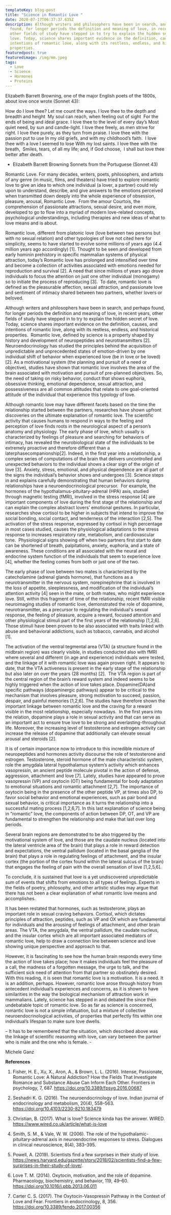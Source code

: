 ```yaml
---
templateKey: blog-post
title: "Science in Romantic Love "
date: 2020-07-17T06:37:37.635Z
description: Although writers and philosophers have been in search, and perhaps
  found, for longer periods the definition and meaning of love, in recent years,
  other fields of study have stepped in to try to explain the hidden secret of
  love. Today, science shares important evidence on the definition, causes, and
  intentions of romantic love, along with its restless, endless, and historical
  properties.
featuredpost: true
featuredimage: /img/mm.jpeg
tags:
  - Love
  - Science
  - Hormones
  - Proteins
---
```

Elizabeth Barrett Browning, one of the major English poets of the 1800s, about love once wrote (Sonnet 43):

How do I love thee? Let me count the ways.
I love thee to the depth and breadth and height 
My soul can reach, when feeling out of sight 
For the ends of being and ideal grace.
I love thee to the level of every day’s
Most quiet need, by sun and candle-light.
I love thee freely, as men strive for right.
I love thee purely, as they turn from praise.
I love thee with the passion put to use
In my old griefs, and with my childhood’s faith. 
I love thee with a love I seemed to lose
With my lost saints. I love thee with the breath, 
Smiles, tears, of all my life; and, if God choose, 
I shall but love thee better after death. 

* Elizabeth Barrett Browning
  Sonnets from the Portuguese (Sonnet 43)

Romantic Love. For many decades, writers, poets, philosophers, and artists of any genre (in music, films, and theaters) have tried to explore romantic love to give an idea to which one individual (a lover, a partner) could rely upon to understand, describe, and give answers to the emotions perceived when transmitted down deeply into the whole experience of obsession, pleasure, arousal, Romantic Love. 
From the amour Courtois, the comprehension of passionate attractions, sexual desire, and even more, developed to go to flow into a myriad of modern love-related concepts, psychological understandings, including therapies and new ideas of what to love means and is about. 

Romantic love, different from platonic love (love between two persons but with no sexual relation) and other typologies of love not cited here for simplicity, seems to have started to evolve some millions of years ago (4.4 million years ago accordingly) \[1]. Thought to be seen and developed from early hominin prehistory in specific mammalian systems of physical attraction, today’s Romantic love has prolonged and intensified over time and become a collection of activities associated with emotions needed for reproduction and survival \[2]. A need that since millions of years ago drove individuals to focus the attention on just one other individual (monogamy) so to initiate the process of reproducing \[3]. 
To date, romantic love is defined as the pleasurable affection, sexual attraction, and passionate love and sentiment of intimacy shared between two partners, whether lovers or beloved. 

Although writers and philosophers have been in search, and perhaps found, for longer periods the definition and meaning of love, in recent years, other fields of study have stepped in to try to explain the hidden secret of love. Today, science shares important evidence on the definition, causes, and intentions of romantic love, along with its restless, endless, and historical properties. 
Romantic love, defined by science is a property shaped by history and development of neuropeptides and neurotransmitters \[2]. Neuroendocrinology has studied the principles behind the acquisition of unpredictable and unprecedented states of emotion-driven by one individual shift of behavior when experienced love (be in love or be loved) \[2].
As a motivational system (the planning and pursuit of a need or objective), studies have shown that romantic love involves the area of the brain associated with motivation and pursuit of pre-planned objectives. So, the need of taking on risky behavior, conduct that shows euphoria, obsessive thinking, emotional dependence, sexual attraction, and possessiveness are all common attitudes that relate to one goal-oriented attitude of the individual that experience this typology of love. 

Although romantic love may have different facets based on the time the relationship started between the partners, researches have shown upfront discoveries on the ultimate explanation of romantic love.
The scientific activity that causes humans to respond in ways to the feeling and perception of love finds roots in the neurological aspect of a person’s anatomy and physiology. The early phase of love, which usually is characterized by feelings of pleasure and searching for behaviors of intimacy, has revealed the neurobiological state of the individuals to be extremely proactive and therefore different than a laterphasecompanionship\[2]. Indeed, in the first year into a relationship, a complex series of computations of the brain that delivers uncontrolled and unexpected behaviors to the individual shows a clear sign of the origin of love \[3]. Anxiety, stress, emotional, and physical dependence are all part of the signs the individual’s behavior shows and undergoes \[3]. Science steps in and explains carefully demonstrating that human behaviors during relationships have a neuroendocrinological precursor. 
For example, the hormones of the hypothalamus-pituitary-adrenal (HPA) axis, studied through magnetic testing (fMRI), involved in the stress response \[4] are important components of love during the first stage of the relationship and can explain the complex abstract lovers’ emotional gestures. In particular, researches show cortisol to be higher in subjects that intend to improve the social bonding, social contact, and tenderness of the interaction \[2,5]. The activation of the stress response, expressed by cortisol in high percentage in most cases studied, causes the physiological adaptations to the stress response to increases respiratory rate, metabolism, and cardiovascular tone. 
Physiological signs showing off when two partners first start to date can be shortened of breath, palpitations, anxiety, euphoria, and a state of awareness.
These conditions are all associated with the neural and endocrine system function of the individuals that seem to experience love \[4], whether the feeling comes from both or just one of the two. 

The early phase of love between two mates is characterized by the catecholamine (adrenal glands hormone), that functions as a neurotransmitter in the nervous system, norepinephrine that is involved in the loss of appetite, sleeplessness, and modification of the individual’s attention activity \[4] seen in the mate, or both mates, who might experience love.
Still, within this fragment of time of the relationship, recent fMRI visible neuroimaging studies of romantic love, demonstrated the role of dopamine, neurotransmitter, as a precursor to regulating the individual's sexual response, the feeling of pleasure, acquire a reward, focused attention and other physiological stimuli part of the first years of the relationship \[1,2,6]. Those stimuli have been proven to be also associated with traits linked with abuse and behavioral addictions, such as tobacco, cannabis, and alcohol \[1]. 

The activation of the ventral tegmental area (VTA) (a structure found in the midbrain region) was clearly visible, in studies conducted also with fMRI where several and different (in age and experience) individuals were tested, and the linkage of it with romantic love was again proven right. It appears to date, that the VTA activeness is present in the early stage of the relationship but also later on over the years (28 months) \[2]. 
The VTA region is part of the central region of the brain’s reward system and indeed seems to be highly triggered when the action of love takes place. Dopamine(DA)and specific pathways (dopaminergic pathways) appear to be critical to the mechanism that involves pleasure, strong motivation to succeed, passion, despair, and painful memories \[1,2,6]. The studies have therefore shown the important linkage between romantic love and the craving for a reward visible in the most relationship, especially nowadays. 
In the first years into the relation, dopamine plays a role in sexual activity and that can serve as an important act to ensure true love to be strong and everlasting-throughout life. Moreover, the increasing level of testosterone and estrogen activity can increase the release of dopamine that additionally can elevate sexual arousal and steroids \[2]. 

It is of certain importance now to introduce to this incredible mixture of neuropeptides and hormones activity discourse the role of testosterone and estrogen. Testosterone, steroid hormone of the male characteristic system, role the amygdala lateral hypothalamus system’s activity which enhances vasopressin, an ancient peptide molecule pivotal in the action of defense, aggression, attachment and love \[7]. Lately, studies have appeared to prove vasopressin (VP) and oxytocin (OT) being fundamental for body adaptation to emotional situations and romantic attachment \[2,7]. The importance of oxytocin being in the presence of the other peptide VP, at times also DP, to favor social behavior and emotional experiences, such as pair bond and sexual behavior, is critical importance as it turns the relationship into a successful mating process \[1,2,6,7].
In this last explanation of science being in “romantic” love, the components of action between DP, OT, and VP are fundamental to strengthen the relationship and make that last over long periods.

Several brain regions are demonstrated to be also triggered by the motivational system of love, and those are the caudate nucleus (located into the lateral ventricle area of the brain) that plays a role in reward detection and expectations, the ventral pallidum (located in the basal ganglia of the brain) that plays a role in regulating feelings of attachment, and the insular cortex (the portion of the cortex found within the lateral sulcus of the brain) that engages the feeling of pain with the overall sensation of love \[1,2,5,6].

To conclude, it is sustained that love is a yet undiscovered unpredictable sum of events that shifts from emotions to all types of feelings. Experts in the fields of poetry, philosophy, and other artistic studies may argue that there has not been a clear explanation of what romantic love means and accomplishes.

It has been restated that hormones, such as testosterone, plays an important role in sexual craving behaviors. Cortisol, which dictates principles of attraction, peptides, such as VP and OX which are fundamental for individuals and the arousing of feelings of attachment, and other brain areas. The VTA, the amygdala, the ventral pallidum, the caudate nucleus, and the insular cortex which are all important associated mediators of romantic love, help to draw a connection line between science and love showing unique perspective and approach to that. 

However, it is fascinating to see how the human brain responds every time the action of love takes place; how it makes individuals feel the pleasure of a call, the madness of a forgotten message, the urge to talk, and the sufficient sick need of attention from that partner so obstinately desired. 
With this reading, it is seen that romantic love is a motivation. It is a need. It is an addition, perhaps. However, romantic love arose through history from antecedent individual’s experiences and concerns, as it is shown to have similarities in the way the biological mechanism of attraction work in mammalians.
Lately, science has stepped in and debated the since then undebatable topic of romantic love. So as far as science is concerned, romantic love is not a simple infatuation, but a mixture of collective neuroendocrinological activities, of properties that perfectly fits within one individual’s lifespan to make sure love dwells. 

– It has to be remembered that the situation, which described above was the linkage of scientific reasoning with love, can vary between the partner who is male and the one who is female. -

Michele Ganz 

**References**

1. Fisher, H. E., Xu, X., Aron, A., & Brown, L. L. (2016). Intense, Passionate, Romantic Love: A Natural Addiction? How the Fields That Investigate Romance and Substance Abuse Can Inform Each Other. Frontiers in psychology, 7, 687. https://doi.org/10.3389/fpsyg.2016.00687

2. Seshadri K. G. (2016). The neuroendocrinology of love. Indian journal of endocrinology and metabolism, 20(4), 558–563. https://doi.org/10.4103/2230-8210.183479

3. Christian, B. (2017). What is love? Science kinda has the answer. WIRED. https://www.wired.co.uk/article/what-is-love

4. Smith, S. M., & Vale, W. W. (2006). The role of the hypothalamic-pituitary-adrenal axis in neuroendocrine responses to stress. Dialogues in clinical neuroscience, 8(4), 383–395.

5. Powell, A. (2019). Scientists find a few surprises in their study of love. https://news.harvard.edu/gazette/story/2018/02/scientists-find-a-few-surprises-in-their-study-of-love/.

6. Love T. M. (2014). Oxytocin, motivation, and the role of dopamine. Pharmacology, biochemistry, and behavior, 119, 49–60. https://doi.org/10.1016/j.pbb.2013.06.011

7. Carter C. S. (2017). The Oxytocin-Vasopressin Pathway in the Context of Love and Fear. Frontiers in endocrinology, 8, 356. https://doi.org/10.3389/fendo.2017.00356